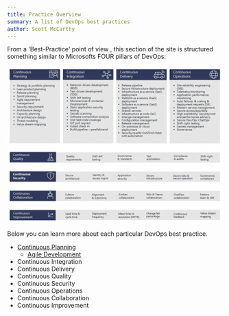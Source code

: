 ```yaml
---
title: Practice Overview
summary: A list of DevOps best practices
author: Scott McCarthy
---
```


From a 'Best-Practice' point of view , this section of the site is structured something similar to Microsofts FOUR pillars of DevOps:

![DevOps Practice Overview](../img/devops-practices-overview.png)

Below you can learn more about each particular DevOps best practice.

- [Continuous Planning](continuous-planning/planning-overview.md)
  - [Agile Development](continuous-planning/agile-development/agile-overview.md)
- Continuous Integration
- Continuous Delivery
- Continuous Quality
- Continuous Security
- Continuous Operations
- Continuous Collaboration
- Continuous Improvement

<!---  Example of Image with caption
#<figure markdown>
#  ![Image title](https://dummyimage.com/600x400/){ width="300" }
#  <figcaption>Image caption</figcaption>
</figure>
 --->
